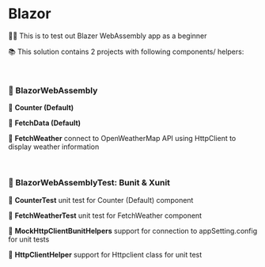 # Blazor
🔰🧪 This is to test out Blazer WebAssembly app as a beginner

📚 This solution contains 2 projects with following components/ helpers: 

  <h3>📘 BlazorWebAssembly</h3>

📎 <b>Counter (Default)</b>

📎 <b>FetchData (Default)</b>

📎 <b>FetchWeather</b> connect to OpenWeatherMap API using HttpClient to display weather information

  <h3>📗 BlazorWebAssemblyTest: Bunit & Xunit </h3>

📎 <b>CounterTest</b> unit test for Counter (Default) component

📎 <b>FetchWeatherTest</b> unit test for FetchWeather component

📎 <b>MockHttpClientBunitHelpers</b> support for connection to appSetting.config for unit tests

📎 <b>HttpClientHelper</b> support for Httpclient class for unit test
